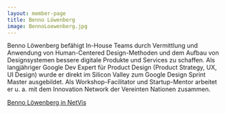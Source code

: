 ```yaml
---
layout: member-page
title: Benno Löwenberg
image: BennoLoewenberg.jpg
---
```


Benno Löwenberg befähigt In-House Teams durch Vermittlung und Anwendung von Human-Centered Design-Methoden und dem
Aufbau von Designsystemen bessere digitale Produkte und Services zu schaffen. Als langjähriger Google Dev Expert für
Product Design (Product Strategy, UX, UI Design) wurde er direkt im Silicon Valley zum Google Design Sprint Master
ausgebildet. Als Workshop-Facilitator und Startup-Mentor arbeitet er u. a. mit dem Innovation Network der Vereinten
Nationen zusammen.

[Benno Löwenberg in NetVis](https://xcamp.co/netvis/#0x186dd)
